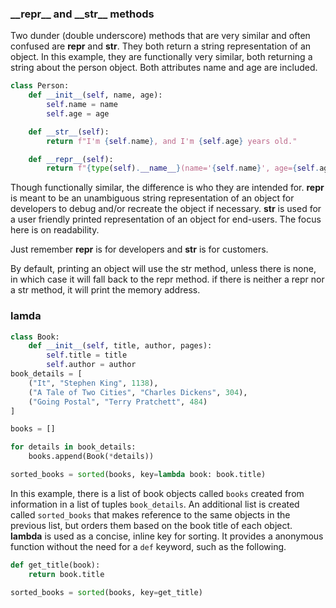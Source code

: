 ### \_\_repr\_\_ and \_\_str\_\_ methods

Two dunder (double underscore) methods that are very similar and often confused are **repr** and **str**. They both return a string representation of an object.  In this example, they are functionally very similar, both returning a string about the person object. Both attributes name and age are included.

```python
class Person:
    def __init__(self, name, age):
        self.name = name
        self.age = age

    def __str__(self):
        return f"I'm {self.name}, and I'm {self.age} years old."

    def __repr__(self):
        return f"{type(self).__name__}(name='{self.name}', age={self.age})"
```

Though functionally similar, the difference is who they are intended for. **repr** is meant to be an unambiguous string representation of an object for developers to debug and/or recreate the object if necessary. **str**  is used for a user friendly printed representation of an object for end-users. The focus here is on readability.

Just remember **repr** is for developers and **str** is for customers.

By default, printing an object will use the str method, unless there is none, in which case it will fall back to the repr method. if there is neither a repr nor a str method, it will print the memory address.

### lamda

```python
class Book:
    def __init__(self, title, author, pages):
        self.title = title
        self.author = author  
book_details = [
	("It", "Stephen King", 1138),
	("A Tale of Two Cities", "Charles Dickens", 304),
	("Going Postal", "Terry Pratchett", 484)
]

books = []

for details in book_details:
    books.append(Book(*details))

sorted_books = sorted(books, key=lambda book: book.title)
```
In this example, there is a list of book objects called `books` created from information in a list of tuples `book_details`. An additional list is created called `sorted_books` that makes reference to the same objects in the previous list, but orders them based on the book title of each object. **lambda** is used as a concise, inline key for sorting. It provides a anonymous function without the need for a `def` keyword, such as the following.

```python
def get_title(book):
    return book.title

sorted_books = sorted(books, key=get_title)
```

